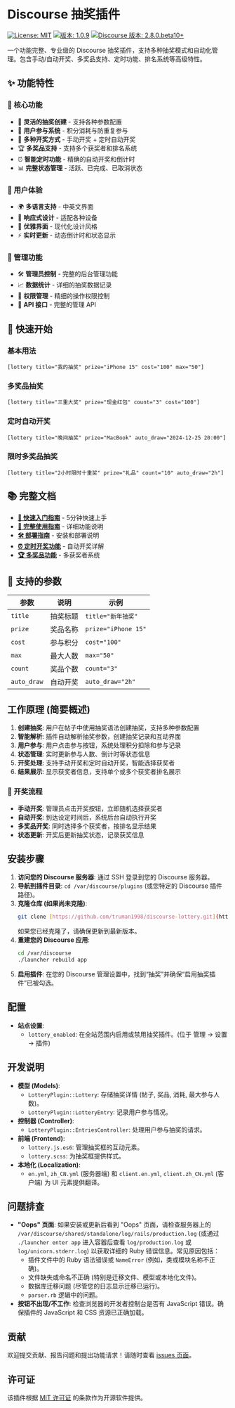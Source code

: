 # Discourse 抽奖插件

[![License: MIT](https://img.shields.io/badge/License-MIT-yellow.svg)](https://opensource.org/licenses/MIT)
[![版本: 1.0.9](https://img.shields.io/badge/version-1.0.9-blue.svg)](https://github.com/truman1998/discourse-lottery)
[![Discourse 版本: 2.8.0.beta10+](https://img.shields.io/badge/Discourse-2.8.0.beta10%2B-brightgreen.svg)](https://www.discourse.org/)

一个功能完整、专业级的 Discourse 抽奖插件，支持多种抽奖模式和自动化管理。包含手动/自动开奖、多奖品支持、定时功能、排名系统等高级特性。

## ✨ 功能特性

### 🎯 核心功能
- 🎁 **灵活的抽奖创建** - 支持各种参数配置
- 👥 **用户参与系统** - 积分消耗与防重复参与
- 🎲 **多种开奖方式** - 手动开奖 + 定时自动开奖
- 🏆 **多奖品支持** - 支持多个获奖者和排名系统
- ⏰ **智能定时功能** - 精确的自动开奖和倒计时
- 📊 **完整状态管理** - 活跃、已完成、已取消状态

### 🎨 用户体验
- 🌍 **多语言支持** - 中英文界面
- 📱 **响应式设计** - 适配各种设备
- 🎨 **优雅界面** - 现代化设计风格
- ⚡ **实时更新** - 动态倒计时和状态显示

### 🔧 管理功能
- 🛠️ **管理员控制** - 完整的后台管理功能
- 📈 **数据统计** - 详细的抽奖数据记录
- 🔐 **权限管理** - 精细的操作权限控制
- 🚀 **API 接口** - 完整的管理 API

## 🚀 快速开始

### 基本用法
```
[lottery title="我的抽奖" prize="iPhone 15" cost="100" max="50"]
```

### 多奖品抽奖
```
[lottery title="三重大奖" prize="现金红包" count="3" cost="100"]
```

### 定时自动开奖
```
[lottery title="晚间抽奖" prize="MacBook" auto_draw="2024-12-25 20:00"]
```

### 限时多奖品抽奖
```
[lottery title="2小时限时十重奖" prize="礼品" count="10" auto_draw="2h"]
```

## 📚 完整文档

- **[🚀 快速入门指南](QUICK_START_GUIDE.md)** - 5分钟快速上手
- **[📖 完整使用指南](COMPLETE_LOTTERY_GUIDE.md)** - 详细功能说明
- **[🛠️ 部署指南](DEPLOYMENT_GUIDE.md)** - 安装和部署说明
- **[⏰ 定时开奖功能](AUTO_DRAW_GUIDE.md)** - 自动开奖详解
- **[🏆 多奖品功能](MULTIPLE_PRIZES_GUIDE.md)** - 多获奖者系统

## 🎯 支持的参数

| 参数 | 说明 | 示例 |
|------|------|------|
| `title` | 抽奖标题 | `title="新年抽奖"` |
| `prize` | 奖品名称 | `prize="iPhone 15"` |
| `cost` | 参与积分 | `cost="100"` |
| `max` | 最大人数 | `max="50"` |
| `count` | 奖品个数 | `count="3"` |
| `auto_draw` | 自动开奖 | `auto_draw="2h"` |

## 工作原理 (简要概述)

1.  **创建抽奖**: 用户在帖子中使用抽奖语法创建抽奖，支持多种参数配置
2.  **智能解析**: 插件自动解析抽奖参数，创建抽奖记录和互动界面
3.  **用户参与**: 用户点击参与按钮，系统处理积分扣除和参与记录
4.  **状态管理**: 实时更新参与人数、倒计时等状态信息
5.  **开奖处理**: 支持手动开奖和定时自动开奖，智能选择获奖者
6.  **结果展示**: 显示获奖者信息，支持单个或多个获奖者排名展示

### 🎲 开奖流程
- **手动开奖**: 管理员点击开奖按钮，立即随机选择获奖者
- **自动开奖**: 到达设定时间后，系统后台自动执行开奖
- **多奖品开奖**: 同时选择多个获奖者，按排名显示结果
- **状态更新**: 开奖后更新抽奖状态，记录获奖信息

## 安装步骤

1.  **访问您的 Discourse 服务器**: 通过 SSH 登录到您的 Discourse 服务器。
2.  **导航到插件目录**: `cd /var/discourse/plugins` (或您特定的 Discourse 插件路径)。
3.  **克隆仓库 (如果尚未克隆)**:
    ```bash
    git clone [https://github.com/truman1998/discourse-lottery.git](https://github.com/truman1998/discourse-lottery.git)
    ```
    如果您已经克隆了，请确保更新到最新版本。
4.  **重建您的 Discourse 应用**:
    ```bash
    cd /var/discourse
    ./launcher rebuild app
    ```
5.  **启用插件**: 在您的 Discourse 管理设置中，找到“抽奖”并确保“启用抽奖插件”已被勾选。

## 配置

- **站点设置**:
    - `lottery_enabled`: 在全站范围内启用或禁用抽奖插件。(位于 管理 -> 设置 -> 插件)

## 开发说明

- **模型 (Models)**:
    - `LotteryPlugin::Lottery`: 存储抽奖详情 (帖子, 奖品, 消耗, 最大参与人数)。
    - `LotteryPlugin::LotteryEntry`: 记录用户参与情况。
- **控制器 (Controller)**:
    - `LotteryPlugin::EntriesController`: 处理用户参与抽奖的请求。
- **前端 (Frontend)**:
    - `lottery.js.es6`: 管理抽奖框的互动元素。
    - `lottery.scss`: 为抽奖框提供样式。
- **本地化 (Localization)**:
    - `en.yml`, `zh_CN.yml` (服务器端) 和 `client.en.yml`, `client.zh_CN.yml` (客户端) 为 UI 元素提供翻译。

## 问题排查

- **"Oops" 页面**: 如果安装或更新后看到 "Oops" 页面，请检查服务器上的 `/var/discourse/shared/standalone/log/rails/production.log` (或通过 `./launcher enter app` 进入容器后查看 `log/production.log` 或 `log/unicorn.stderr.log`) 以获取详细的 Ruby 错误信息。常见原因包括：
    - 插件文件中的 Ruby 语法错误或 `NameError` (例如，类或模块名称不正确)。
    - 文件缺失或命名不正确 (特别是迁移文件、模型或本地化文件)。
    - 数据库迁移问题 (尽管您的日志显示迁移已运行)。
    - `parser.rb` 逻辑中的问题。
- **按钮不出现/不工作**: 检查浏览器的开发者控制台是否有 JavaScript 错误。确保插件的 JavaScript 和 CSS 资源已正确加载。

## 贡献

欢迎提交贡献、报告问题和提出功能请求！请随时查看 [issues 页面](https://github.com/truman1998/discourse-lottery/issues)。

## 许可证

该插件根据 [MIT 许可证](https://opensource.org/licenses/MIT) 的条款作为开源软件提供。
